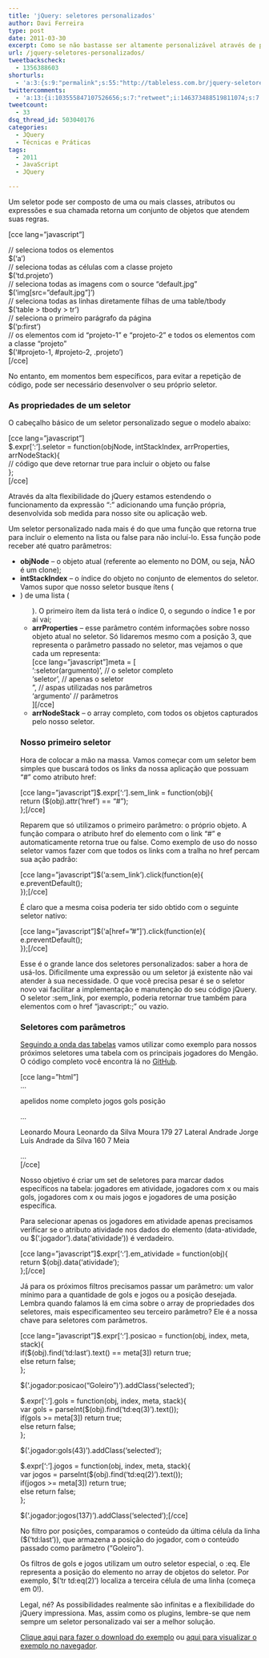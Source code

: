 ```yaml
---
title: 'jQuery: seletores personalizados'
author: Davi Ferreira
type: post
date: 2011-03-30
excerpt: Como se não bastasse ser altamente personalizável através de plugins, o framework jQuery também é bastante flexível com seus seletores. Além de poder localizar objetos e elementos por ID, classe, nome do elemento, expressões e atributos também é possível criar o seu próprio seletor.
url: /jquery-seletores-personalizados/
tweetbackscheck:
  - 1356388603
shorturls:
  - 'a:3:{s:9:"permalink";s:55:"http://tableless.com.br/jquery-seletores-personalizados";s:7:"tinyurl";s:26:"http://tinyurl.com/3sb6kfq";s:4:"isgd";s:19:"http://is.gd/5mjCy6";}'
twittercomments:
  - 'a:13:{i:103555847107526656;s:7:"retweet";i:146373488519811074;s:7:"retweet";i:146184692197105664;s:7:"retweet";i:146180775170146306;s:7:"retweet";i:146176533936091136;s:7:"retweet";i:146138959989325825;s:7:"retweet";i:154680583711232000;s:7:"retweet";i:154669817062895616;s:7:"retweet";i:154666532734107648;s:7:"retweet";i:152898003080982529;s:7:"retweet";i:152877171252273152;s:7:"retweet";i:152858986104893440;s:7:"retweet";i:169589285626970113;s:7:"retweet";}'
tweetcount:
  - 33
dsq_thread_id: 503040176
categories:
  - JQuery
  - Técnicas e Práticas
tags:
  - 2011
  - JavaScript
  - JQuery

---
```

Um seletor pode ser composto de uma ou mais classes, atributos ou expressões e sua chamada retorna um conjunto de objetos que atendem suas regras.

[cce lang=&#8221;javascript&#8221;]
  
// seleciona todos os elementos <a><br /> $(&#8216;a&#8217;)<br /> // seleciona todas as células com a classe projeto<br /> $(&#8216;td.projeto&#8217;)<br /> // seleciona todas as imagens com o source &#8220;default.jpg&#8221;<br /> $(&#8216;img[src=&#8221;default.jpg&#8221;]&#8217;)<br /> // seleciona todas as linhas diretamente filhas de uma table/tbody<br /> $(&#8216;table > tbody > tr&#8217;)<br /> // seleciona o primeiro parágrafo da página<br /> $(&#8216;p:first&#8217;)<br /> // os elementos com id &#8220;projeto-1&#8221; e &#8220;projeto-2&#8221; e todos os elementos com a classe &#8220;projeto&#8221;<br /> $(&#8216;#projeto-1, #projeto-2, .projeto&#8217;)<br /> [/cce]</p> 

<p>
  No entanto, em momentos bem específicos, para evitar a repetição de código, pode ser necessário desenvolver o seu próprio seletor.
</p>

<h3>
  As propriedades de um seletor
</h3>

<p>
  O cabeçalho básico de um seletor personalizado segue o modelo abaixo:
</p>

<p>
  [cce lang=&#8221;javascript&#8221;]<br /> $.expr[&#8216;:&#8217;].seletor = function(objNode, intStackIndex, arrProperties, arrNodeStack){<br /> // código que deve retornar true para incluir o objeto ou false<br /> };<br /> [/cce]
</p>

<p>
  Através da alta flexibilidade do jQuery estamos estendendo o funcionamento da expressão &#8220;:&#8221; adicionando uma função própria, desenvolvida sob medida para nosso site ou aplicação web.
</p>

<p>
  Um seletor personalizado nada mais é do que uma função que retorna true para incluir o elemento na lista ou false para não incluí-lo. Essa função pode receber até quatro parâmetros:
</p>

<ul>
  <li>
    <strong>objNode</strong> &#8211; o objeto atual (referente ao elemento no DOM, ou seja, NÃO é um clone);
  </li>
  <li>
    <strong>intStackIndex</strong> &#8211; o índice do objeto no conjunto de elementos do seletor. Vamos supor que nosso seletor busque ítens (<li>) de uma lista (<ul>). O primeiro ítem da lista terá o índice 0, o segundo o índice 1 e por aí vai;
  </li>
  <li>
    <strong>arrProperties</strong> &#8211; esse parâmetro contém informações sobre nosso objeto atual no seletor. Só lidaremos mesmo com a posição 3, que representa o parâmetro passado no seletor, mas vejamos o que cada um representa:<br /> [cce lang=&#8221;javascript&#8221;]meta = [<br /> &#8216;:seletor(argumento)&#8217;, // o seletor completo<br /> &#8216;seletor&#8217;, // apenas o seletor<br /> &#8221;, // aspas utilizadas nos parâmetros<br /> &#8216;argumento&#8217; // parâmetros<br /> ][/cce]
  </li>
  <li>
    <strong>arrNodeStack</strong> &#8211; o array completo, com todos os objetos capturados pelo nosso seletor.
  </li>
</ul>

<h3>
  Nosso primeiro seletor
</h3>

<p>
  Hora de colocar a mão na massa. Vamos começar com um seletor bem simples que buscará todos os links da nossa aplicação que possuam &#8220;#&#8221; como atributo href:
</p>

<p>
  [cce lang=&#8221;javascript&#8221;]$.expr[&#8216;:&#8217;].sem_link = function(obj){<br /> return ($(obj).attr(&#8216;href&#8217;) == &#8220;#&#8221;);<br /> };[/cce]
</p>

<p>
  Reparem que só utilizamos o primeiro parâmetro: o próprio objeto. A função compara o atributo href do elemento com o link &#8220;#&#8221; e automaticamente retorna true ou false. Como exemplo de uso do nosso seletor vamos fazer com que todos os links com a tralha no href percam sua ação padrão:
</p>

<p>
  [cce lang=&#8221;javascript&#8221;]$(&#8216;a:sem_link&#8217;).click(function(e){<br /> e.preventDefault();<br /> });[/cce]
</p>

<p>
  É claro que a mesma coisa poderia ter sido obtido com o seguinte seletor nativo:
</p>

<p>
  [cce lang=&#8221;javascript&#8221;]$(&#8216;a[href=&#8221;#&#8221;]&#8217;).click(function(e){<br /> e.preventDefault();<br /> });[/cce]
</p>

<p>
  Esse é o grande lance dos seletores personalizados: saber a hora de usá-los. Dificilmente uma expressão ou um seletor já existente não vai atender à sua necessidade. O que você precisa pesar é se o seletor novo vai facilitar a implementação e manutenção do seu código jQuery. O seletor :sem_link, por exemplo, poderia retornar true também para elementos com o href &#8220;javascript:;&#8221; ou vazio.
</p>

<h3>
  Seletores com parâmetros
</h3>

<p>
  <a href="http://tableless.com.br/melhorando-exibicao-tabelas-jquery" target="_blank">Seguindo a onda das tabelas</a> vamos utilizar como exemplo para nossos próximos seletores uma tabela com os principais jogadores do Mengão. O código completo você encontra lá no <a href="https://github.com/tableless-site/tableless-site.github.com/tree/master/seletores-personalizados" target="_blank">GitHub</a>.
</p>

<p>
  [cce lang=&#8221;html&#8221;]<br /> &#8230;
</p>

<tr>
  <th>
    apelidos
  </th>
  
  <th>
    nome completo
  </th>
  
  <th>
    jogos
  </th>
  
  <th>
    gols
  </th>
  
  <th>
    posição
  </th>
</tr>

<p>
  &#8230;<br /> <tr class=&#8221;jogador&#8221; data-atividade=&#8221;true&#8221;>
</p>

<td>
  Leonardo Moura
</td>

<td>
  Leonardo da Silva Moura
</td>

<td>
  179
</td>

<td>
  27
</td>

<td>
  Lateral
</td></tr> 

<tr class="jogador">
  <td>
    Andrade
  </td>
  
  <td>
    Jorge Luís Andrade da Silva
  </td>
  
  <td>
    160
  </td>
  
  <td>
    7
  </td>
  
  <td>
    Meia
  </td>
</tr>

<p>
  &#8230;<br /> [/cce]
</p>

<p>
  Nosso objetivo é criar um set de seletores para marcar dados específicos na tabela: jogadores em atividade, jogadores com x ou mais gols, jogadores com x ou mais jogos e jogadores de uma posição específica.
</p>

<p>
  Para selecionar apenas os jogadores em atividade apenas precisamos verificar se o atributo atividade nos dados do elemento (data-atividade, ou $(&#8216;.jogador&#8217;).data(&#8216;atividade&#8217;)) é verdadeiro.
</p>

<p>
  [cce lang=&#8221;javascript&#8221;]$.expr[&#8216;:&#8217;].em_atividade = function(obj){<br /> return $(obj).data(&#8216;atividade&#8217;);<br /> };[/cce]
</p>

<p>
  Já para os próximos filtros precisamos passar um parâmetro: um valor mínimo para a quantidade de gols e jogos ou a posição desejada. Lembra quando falamos lá em cima sobre o array de propriedades dos seletores, mais especificamenteo seu terceiro parâmetro? Ele é a nossa chave para seletores com parâmetros.
</p>

<p>
  [cce lang=&#8221;javascript&#8221;]$.expr[&#8216;:&#8217;].posicao = function(obj, index, meta, stack){<br /> if($(obj).find(&#8216;td:last&#8217;).text() == meta[3]) return true;<br /> else return false;<br /> };
</p>

<p>
  $(&#8216;.jogador:posicao(&#8220;Goleiro&#8221;)&#8217;).addClass(&#8216;selected&#8217;);
</p>

<p>
  $.expr[&#8216;:&#8217;].gols = function(obj, index, meta, stack){<br /> var gols = parseInt($(obj).find(&#8216;td:eq(3)&#8217;).text());<br /> if(gols >= meta[3]) return true;<br /> else return false;<br /> };
</p>

<p>
  $(&#8216;.jogador:gols(43)&#8217;).addClass(&#8216;selected&#8217;);
</p>

<p>
  $.expr[&#8216;:&#8217;].jogos = function(obj, index, meta, stack){<br /> var jogos = parseInt($(obj).find(&#8216;td:eq(2)&#8217;).text());<br /> if(jogos >= meta[3]) return true;<br /> else return false;<br /> };
</p>

<p>
  $(&#8216;.jogador:jogos(137)&#8217;).addClass(&#8216;selected&#8217;);[/cce]
</p>

<p>
  No filtro por posições, comparamos o conteúdo da última célula da linha ($(&#8216;td:last&#8217;)), que armazena a posição do jogador, com o conteúdo passado como parâmetro (&#8220;Goleiro&#8221;).
</p>

<p>
  Os filtros de gols e jogos utilizam um outro seletor especial, o :eq. Ele representa a posição do elemento no array de objetos do seletor. Por exemplo, $(&#8216;tr td:eq(2)&#8217;) localiza a terceira célula de uma linha (começa em 0!).
</p>

<p>
  Legal, né? As possibilidades realmente são infinitas e a flexibilidade do jQuery impressiona. Mas, assim como os plugins, lembre-se que nem sempre um seletor personalizado vai ser a melhor solução.
</p>

<p>
  <a href="https://github.com/tableless-site/tableless-site.github.com/tree/master/seletores-personalizados" target="_blank">Clique aqui para fazer o download do exemplo</a> ou <a href="http://tableless-site.github.com/seletores-personalizados/" target="_blank">aqui para visualizar o exemplo no navegador</a>.
</p>